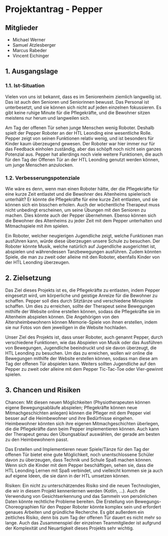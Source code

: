 # Projektantrag - Pepper

## Mitglieder
- Michael Werner
- Samuel Atzlesberger
- Marcus Rabeder
- Vincent Eichinger


## 1. Ausgangslage

### 1.1. Ist-Situation

Vielen von uns ist bekannt, dass es im Seniorenheim ziemlich langweilig ist. Das ist auch den Senioren und Seniorinnen bewusst. Das Personal ist unterbesetzt, und sie können sich nicht auf jeden einzelnen fokussieren. Es gibt keine ruhige Minute für die Pflegekräfte, und die Bewohner sitzen meistens nur herum und langweilen sich.

Am Tag der offenen Tür sehen junge Menschen wenig Roboter. Deshalb spielt der Pepper Roboter an der HTL Leonding eine wesentliche Rolle. Pepper zeigt von seinen Funktionen relativ wenig, und ist besonders für Kinder kaum überzeugend gewesen. Der Roboter war hier immer nur für das Feedback einholen zuständig, aber das schöpft noch nicht sein ganzes Potenzial aus. Pepper hat allerdings noch viele weitere Funktionen, die auch für den Tag der Offenen Tür an der HTL Leonding genutzt werden können, um junge Menschen anzulocken.

<!-- Hier wird zuerst das Projektumfeld geklärt: Geht es um den Imkerverein oder das Schulbuffet der HTL Leonding? - Beschreiben Sie die Istsituation: Um welche Aktivitäten/Abläufe handelt es sich?-->

### 1.2. Verbesserungspotenziale

Wie wäre es denn, wenn man einen Roboter hätte, der die Pflegekräfte für eine kurze Zeit entlastet und die Bewohner des Altenheims spielerisch unterhält? Er könnte die Pflegekräfte für eine kurze Zeit entlasten, und sie können sich ein bisschen erholen. Auch der wöchentliche Therapeut muss nicht unbedingt erscheinen, um seine Übungen mit den Senioren zu machen. Dies könnte auch der Pepper übernehmen. Ebenso können sich die Bewohner des Altenheims zu jeder Zeit mit dem Pepper unterhalten und Mitmachspiele mit ihm spielen.



Ein Roboter, welcher neugierigen Jugendliche zeigt, welche Funktionen man ausführen kann, würde diese überzeugen unsere Schule zu besuchen. Der Roboter könnte Musik, welche natürlich auf Jugendliche ausgerichtet ist, abspielen und währendessen Tanzbewegungen ausführen. Zudem könnten Spiele, die man zu zweit oder alleine mit den Roboter, ebenfalls Kinder von der HTL Leonding überzeugen.

<!--

> - Beschreiben Sie hier die Probleme und Verbesserungspotenziale in bezug auf die Istsituation.
> - Es sollte dabei klar werden, dass unbedingt Handlungsbedarf besteht! -->

## 2. Zielsetzung


Das Ziel dieses Projekts ist es, die Pflegekräfte zu entlasten, indem Pepper eingesetzt wird, um körperliche und geistige Anreize für die Bewohner zu schaffen. Pepper soll dies durch Sitztänze und verschiedene Minispiele schaffen. Um dies zu erreichen, sollte der Therapeut seine Bewegungen mithilfe der Website online erstellen können, sodass die Pflegekräfte sie im Altenheim abspielen können. Die Angehörigen von den Altersheimbewohnern können Memorie-Spiele von ihnen erstellen, indem sie nur Fotos von dem jeweiligen in die Website hochladen.

Unser Ziel des Projekts ist, dass unser Roboter, auch genannt Pepper, durch verschiedene Funktionen, wie das Abspielen von Musik oder das Ausführen von Bewegungen, Jugendliche beeindruckt und sie davon überzeugt, die HTL Leonding zu besuchen. Um das zu erreichen, wollen wir online die Bewegungen mithilfe der Website erstellen können, sodass man diese am Tag der offenen Tür abspielen kann. Weiters sollten Jugendliche auf den Pepper zu zweit oder alleine mit dem Pepper Tic-Tac-Toe oder Vier-gewinnt spielen.





<!-- Skizzieren Sie Ihr Konzept für ein neues System, das die vorher beschriebenen Probleme lösen kann.
> - Verwenden Sie dazu eine Mindmap, um die Kern-Features Ihres Systems herauszuarbeiten.-->

## 3. Chancen und Risiken

Chancen:
Mit diesen neuen Möglichkeiten (Physiotherapeuten können eigene Bewegungsabläufe abspielen; Pflegekräfte können neue Mitmachgeschichten anlegen) können die Pfleger mit dem Pepper viel besser auf die Heimbewohner und ihre Bedürfnisse eingehen. Heimbewohner könnten sich ihre eigenen Mitmachgeschichten überlegen, die die Pflegekräfte dann beim Pepper implementieren können. Auch kann der Therapeut genau den Übungsablauf auswählen, der gerade am besten zu den Heimbewohnern passt.


Das Erstellen und Implementieren neuer Spiele/Tänze für den Tag der offenen Tür bietet eine gute Möglichkeit, noch unentschlossene Schüler davon zu überzeugen, dass Technik und Schule Spaß machen können. Wenn sich die Kinder mit dem Pepper beschäftigen, sehen sie, dass die HTL Leonding Lernen mit Spaß verbindet, und vielleicht kommen sie ja auch auf eigene Ideen, die sie dann in der HTL umsetzen können.


Risiken:
Ein nicht zu unterschätzendes Risiko sind die neuen Technologien, die wir in diesem Projekt kennenlernen werden (Kotlin, ...). Auch die Verwendung von Gesichtserkennung und das Sammeln von persönlichen Daten könnte rechtliche Probleme bereiten. Die Erstellung von Bewegungs-Choreographien für den Pepper Roboter könnte komplex sein und erfordert genaues Arbeiten und gründliche Recherche. Es gibt außerdem ein zeitliches Risiko, denn bis zum Tag der offenen Tür dauert es nicht mehr so lange. Auch das Zusammenspiel der einzelnen Teammitglieder ist aufgrund der Komplexität und Neuartigkeit dieses Projekts sehr wichtig.